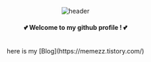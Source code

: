<div align = "center">
  
![header](https://capsule-render.vercel.app/api?type=Waving&color=0:f7f5f5,35:FFA883,100:363636&height=280&text=Mezzi&desc=@gimezi&fontSize=80&fontAlign=70&fontAlignY=35&descSize=15&descAlign=80&descAlignY=47&fontColor=ffffff&animation=twinkling)


#### :two_hearts: Welcome to my github profile ! :two_hearts:
<br/>
here is my [Blog](https://memezz.tistory.com/)
</div>
